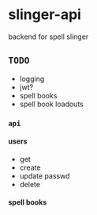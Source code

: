 # slinger-api
backend for spell slinger
## `TODO`
- logging
- jwt?
- spell books
- spell book loadouts
### `api`
#### users
- get
- create
- update passwd
- delete
#### spell books